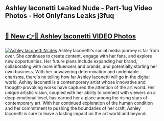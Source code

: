 ## Ashley Iaconetti Le𝚊ked N𝚞de - Part-1ug Video Photos - Hot Onlyf𝚊ns Le𝚊ks j3fuq

# <h2><a href="http://ac1192.deff.icu/?id=Ashley+Iaconetti">🔗 New 👉🔴 Ashley Iaconetti VIDEO Photos</a></h2>

[![Ashley Iaconetti N𝚞des](https://i.imgur.com/rIISA9y.gif)](http://ac1192.deff.icu/?id=Ashley+Iaconetti)
Ashley Iaconetti's social media journey is far from over. She continues to create content, engage with her fans, and explore new opportunities. Her future plans include expanding her brand, collaborating with more influencers and brands, and potentially starting her own business. With her unwavering determination and undeniable charisma, there's no telling how far Ashley Iaconetti will go in the digital world. Ashley Iaconetti is a contemporary artist whose innovative and thought-provoking works have captured the attention of the art world. Her unique artistic vision, coupled with her ability to connect with viewers on a deep emotional level, has earned her a place among the rising stars of contemporary art. With her continued exploration of the human condition and her commitment to pushing the boundaries of her craft, Ashley Iaconetti is sure to leave a lasting impact on the art world and beyond.

